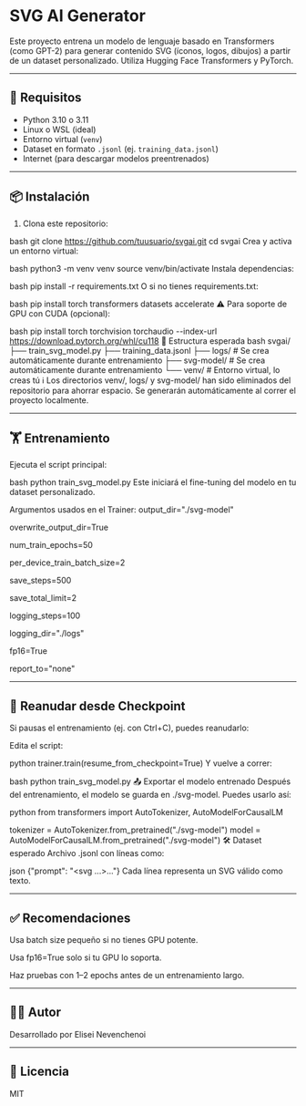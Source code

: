 # SVG AI Generator

Este proyecto entrena un modelo de lenguaje basado en Transformers (como GPT-2) para generar contenido SVG (íconos, logos, dibujos) a partir de un dataset personalizado. Utiliza Hugging Face Transformers y PyTorch.

---

## 🧠 Requisitos

- Python 3.10 o 3.11
- Linux o WSL (ideal)
- Entorno virtual (`venv`)
- Dataset en formato `.jsonl` (ej. `training_data.jsonl`)
- Internet (para descargar modelos preentrenados)

---

## 📦 Instalación

1. Clona este repositorio:

bash
git clone https://github.com/tuusuario/svgai.git
cd svgai
Crea y activa un entorno virtual:

bash
python3 -m venv venv
source venv/bin/activate
Instala dependencias:

bash
pip install -r requirements.txt
O si no tienes requirements.txt:

bash
pip install torch transformers datasets accelerate
⚠️ Para soporte de GPU con CUDA (opcional):

bash
pip install torch torchvision torchaudio --index-url https://download.pytorch.org/whl/cu118
📁 Estructura esperada
bash
svgai/
├── train_svg_model.py
├── training_data.jsonl
├── logs/              # Se crea automáticamente durante entrenamiento
├── svg-model/         # Se crea automáticamente durante entrenamiento
└── venv/              # Entorno virtual, lo creas tú
ℹ️ Los directorios venv/, logs/ y svg-model/ han sido eliminados del repositorio para ahorrar espacio. Se generarán automáticamente al correr el proyecto localmente.

---

## 🏋️ Entrenamiento
Ejecuta el script principal:

bash
python train_svg_model.py
Este iniciará el fine-tuning del modelo en tu dataset personalizado.

Argumentos usados en el Trainer:
output_dir="./svg-model"

overwrite_output_dir=True

num_train_epochs=50

per_device_train_batch_size=2

save_steps=500

save_total_limit=2

logging_steps=100

logging_dir="./logs"

fp16=True

report_to="none"

---

## 🔄 Reanudar desde Checkpoint
Si pausas el entrenamiento (ej. con Ctrl+C), puedes reanudarlo:

Edita el script:

python
trainer.train(resume_from_checkpoint=True)
Y vuelve a correr:

bash
python train_svg_model.py
📤 Exportar el modelo entrenado
Después del entrenamiento, el modelo se guarda en ./svg-model. Puedes usarlo así:

python
from transformers import AutoTokenizer, AutoModelForCausalLM

tokenizer = AutoTokenizer.from_pretrained("./svg-model")
model = AutoModelForCausalLM.from_pretrained("./svg-model")
🛠 Dataset esperado
Archivo .jsonl con líneas como:

json
{"prompt": "<svg ...>...</svg>"}
Cada línea representa un SVG válido como texto.

---

## ✅ Recomendaciones
Usa batch size pequeño si no tienes GPU potente.

Usa fp16=True solo si tu GPU lo soporta.

Haz pruebas con 1–2 epochs antes de un entrenamiento largo.

---

## 🧑‍💻 Autor
Desarrollado por Elisei Nevenchenoi

---

## 📄 Licencia
MIT
